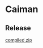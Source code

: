 # Caiman

## Release

[compiled.zip](https://github.com/lorenzobdcc/Caiman-desktop/files/6441036/compiled.zip)
